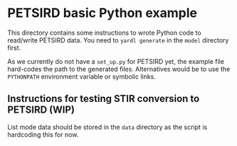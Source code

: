 # PETSIRD basic Python example

This directory contains some instructions to wrote Python code to read/write PETSIRD data. You need to `yardl generate` in the `model` directory first.

As we currently do not have a `set_up.py` for PETSIRD yet, the example file hard-codes the path to the generated files.
Alternatives would be to use the `PYTHONPATH` environment variable or symbolic links.

## Instructions for testing STIR conversion to PETSIRD (WIP)

List mode data should be stored in the `data` directory as the script is hardcoding this for now.
